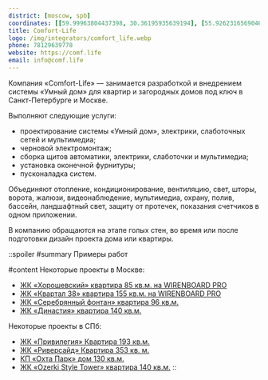 ```yaml
---
district: [moscow, spb]
coordinates: [[59.99963804437398, 30.36195935639194], [55.926231656904626, 37.769142359062464]]
title: Comfort-Life
logo: /img/integrators/comfort_life.webp
phone: 78129639778
website: https://comf.life
email: info@comf.life
---
```


Компания «Comfort-Life» — занимается разработкой и внедрением системы «Умный дом» для квартир и загородных домов под ключ в Санкт-Петербурге и Москве.


Выполняют следующие услуги:
* проектирование системы «Умный дом», электрики, слаботочных сетей и мультимедиа;
* черновой электромонтаж;
* сборка щитов автоматики, электрики, слаботочки и мультимедиа;
* установка оконечной фурнитуры;
* пусконаладка систем.

Объединяют отопление, кондиционирование, вентиляцию, свет, шторы, ворота, жалюзи, видеонаблюдение, мультимедиа, охрану, полив, бассейн, ландшафтный свет, защиту от протечек, показания счетчиков в одном приложении.

В компанию обращаются на этапе голых стен, во время или после подготовки дизайн проекта дома или квартиры.

::spoiler
#summary
Примеры работ

#content
Некоторые проекты в Москве:
* [ЖК «Хорошевский» квартира 85 кв.м. на WIRENBOARD PRO](https://comf.life/shchit-umnogo-doma-za-839000-rub-umnyj-dom-na-wirenBoard-pro.html)
* [ЖК «Квартал 38» квартира 155 кв.м. на WIRENBOARD PRO](https://comf.life/shchit-umnogo-doma-na-WirenBoard-za-942000-rub.html)
* [ЖК «Серебрянный фонтан» квартира 96 кв.м.](https://comf.life/shchita-umnogo-doma-za-854000-rub.html)
* [ЖК «Династия» квартира 140 кв.м.](https://comf.life/shchit-umnogo-doma-za-1398000-rublej-wirenboard.html)

Некоторые проекты в СПб:
* [ЖК «Привилегия» Квартира 193 кв.м.](https://comf.life/shchit-umnogo-doma-za-410000-rublej.html)
* [ЖК «Риверсайд» Квартира 353 кв. м.](https://comf.life/shchit-umnogo-doma-wirenboard-za-916000-rublej.html)
* [КП «Охта Парк» дом 130 кв.м.](https://comf.life/obekt-kp-ohta-park.html)
* [ЖК «Ozerki Style Tower» квартира 140 кв.м.](https://comf.life/obekt-kp-zhk-ozerki-style-tower.html)
::
